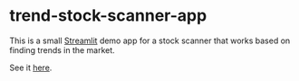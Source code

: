 # trend-stock-scanner-app

This is a small [Streamlit](https://streamlit.io) demo app for a stock
scanner that works based on finding trends in the market.

See it [here](https://stockscan.streamlit.app).